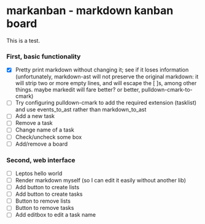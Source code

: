 # markanban - markdown kanban board



This is     a test.



### First, basic functionality
- [x] Pretty print markdown without changing it; see if it loses information
      (unfortunately, markdown-ast will not preserve the original markdown: it will strip two or more empty lines, and will escape the [ ]s,
      among other things. maybe markedit will fare better? or better, pulldown-cmark-to-cmark)
- [ ] Try configuring pulldown-cmark to add the required extension (tasklist) and use events_to_ast rather than markdown_to_ast
- [ ] Add a new task
- [ ] Remove a task
- [ ] Change name of a task
- [ ] Check/uncheck some box
- [ ] Add/remove a board

### Second, web interface
- [ ] Leptos hello world
- [ ] Render markdown myself (so I can edit it easily without another lib)
- [ ] Add button to create lists
- [ ] Add button to create tasks
- [ ] Button to remove lists
- [ ] Button to remove tasks
- [ ] Add editbox to edit a task name
